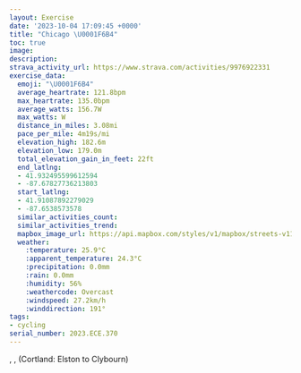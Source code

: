 ```yaml
---
layout: Exercise
date: '2023-10-04 17:09:45 +0000'
title: "Chicago \U0001F6B4"
toc: true
image:
description:
strava_activity_url: https://www.strava.com/activities/9976922331
exercise_data:
  emoji: "\U0001F6B4"
  average_heartrate: 121.8bpm
  max_heartrate: 135.0bpm
  average_watts: 156.7W
  max_watts: W
  distance_in_miles: 3.08mi
  pace_per_mile: 4m19s/mi
  elevation_high: 182.6m
  elevation_low: 179.0m
  total_elevation_gain_in_feet: 22ft
  end_latlng:
  - 41.932495599612594
  - -87.67827736213803
  start_latlng:
  - 41.91087892279029
  - -87.6538573578
  similar_activities_count:
  similar_activities_trend:
  mapbox_image_url: https://api.mapbox.com/styles/v1/mapbox/streets-v11/static/path-5+787af2-1.0(uux~Fvm_vODtTFfBFnP%40pABZKdBAt%40%40tBF~C%40rCArAGXEDMBy%40GoBB%5DBsBAu%40BMACAX%3FWADPRIUEeAD_AJ%7DEHiC%40gAFs%40Ci%40GGCYg%40Q%5DMcAq%40uH%7D%40qGIaAEgPC_CGmB%40%7DGCUCSGIE%3FcBzCwB~CmFnIwFjIsBfD_KvOgErGmB~CqAlBwEpHeA%7CAsDzFi%40r%40mAtAgD%60EuBjC%7DKvM),pin-s-s+e5b22e(-87.65676,41.91083),pin-s-f+89ae00(-87.67727999999997,41.93160999999999)/auto/800x800?access_token=pk.eyJ1Ijoiam9zaGJlY2ttYW4iLCJhIjoiY205eWR2aDd1MWZ6djJrbXc4a3M0bWZleiJ9.XiG9OWkNcZk2QzjJbxLB4A
  weather:
    :temperature: 25.9°C
    :apparent_temperature: 24.3°C
    :precipitation: 0.0mm
    :rain: 0.0mm
    :humidity: 56%
    :weathercode: Overcast
    :windspeed: 27.2km/h
    :winddirection: 191°
tags:
- cycling
serial_number: 2023.ECE.370
---
```

, ,  (Cortland: Elston to Clybourn)
